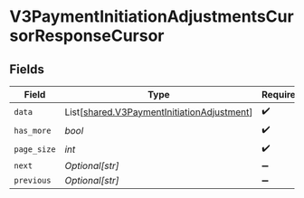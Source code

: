 # V3PaymentInitiationAdjustmentsCursorResponseCursor


## Fields

| Field                                                                                              | Type                                                                                               | Required                                                                                           | Description                                                                                        | Example                                                                                            |
| -------------------------------------------------------------------------------------------------- | -------------------------------------------------------------------------------------------------- | -------------------------------------------------------------------------------------------------- | -------------------------------------------------------------------------------------------------- | -------------------------------------------------------------------------------------------------- |
| `data`                                                                                             | List[[shared.V3PaymentInitiationAdjustment](../../models/shared/v3paymentinitiationadjustment.md)] | :heavy_check_mark:                                                                                 | N/A                                                                                                |                                                                                                    |
| `has_more`                                                                                         | *bool*                                                                                             | :heavy_check_mark:                                                                                 | N/A                                                                                                | false                                                                                              |
| `page_size`                                                                                        | *int*                                                                                              | :heavy_check_mark:                                                                                 | N/A                                                                                                | 15                                                                                                 |
| `next`                                                                                             | *Optional[str]*                                                                                    | :heavy_minus_sign:                                                                                 | N/A                                                                                                |                                                                                                    |
| `previous`                                                                                         | *Optional[str]*                                                                                    | :heavy_minus_sign:                                                                                 | N/A                                                                                                | YXVsdCBhbmQgYSBtYXhpbXVtIG1heF9yZXN1bHRzLol=                                                       |